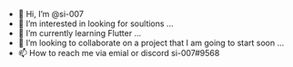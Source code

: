 - 👋 Hi, I’m @si-007
- 👀 I’m interested in looking for soultions ...
- 🌱 I’m currently learning Flutter ...
- 💞️ I’m looking to collaborate on a project that I am going to start soon ...
- 📫 How to reach me via emial or discord si-007#9568

<!---
si-007/si-007 is a ✨ special ✨ repository because its `README.md` (this file) appears on your GitHub profile.
You can click the Preview link to take a look at your changes.
--->
